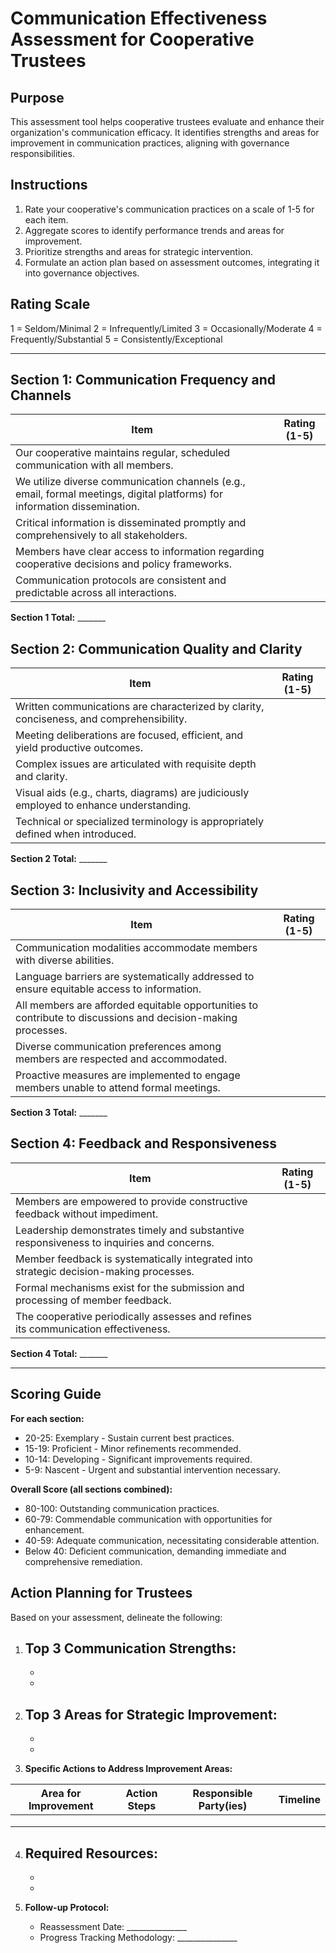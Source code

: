 # Communication Effectiveness Assessment for Cooperative Trustees

## Purpose
This assessment tool helps cooperative trustees evaluate and enhance their organization's communication efficacy. It identifies strengths and areas for improvement in communication practices, aligning with governance responsibilities.

## Instructions
1. Rate your cooperative's communication practices on a scale of 1-5 for each item.
2. Aggregate scores to identify performance trends and areas for improvement.
3. Prioritize strengths and areas for strategic intervention.
4. Formulate an action plan based on assessment outcomes, integrating it into governance objectives.

## Rating Scale
1 = Seldom/Minimal
2 = Infrequently/Limited
3 = Occasionally/Moderate
4 = Frequently/Substantial
5 = Consistently/Exceptional

---

## Section 1: Communication Frequency and Channels

| Item | Rating (1-5) |
|------|--------------|
| Our cooperative maintains regular, scheduled communication with all members. | |
| We utilize diverse communication channels (e.g., email, formal meetings, digital platforms) for information dissemination. | |
| Critical information is disseminated promptly and comprehensively to all stakeholders. | |
| Members have clear access to information regarding cooperative decisions and policy frameworks. | |
| Communication protocols are consistent and predictable across all interactions. | |

**Section 1 Total:** _______

## Section 2: Communication Quality and Clarity

| Item | Rating (1-5) |
|------|--------------|
| Written communications are characterized by clarity, conciseness, and comprehensibility. | |
| Meeting deliberations are focused, efficient, and yield productive outcomes. | |
| Complex issues are articulated with requisite depth and clarity. | |
| Visual aids (e.g., charts, diagrams) are judiciously employed to enhance understanding. | |
| Technical or specialized terminology is appropriately defined when introduced. | |

**Section 2 Total:** _______

## Section 3: Inclusivity and Accessibility

| Item | Rating (1-5) |
|------|--------------|
| Communication modalities accommodate members with diverse abilities. | |
| Language barriers are systematically addressed to ensure equitable access to information. | |
| All members are afforded equitable opportunities to contribute to discussions and decision-making processes. | |
| Diverse communication preferences among members are respected and accommodated. | |
| Proactive measures are implemented to engage members unable to attend formal meetings. | |

**Section 3 Total:** _______

## Section 4: Feedback and Responsiveness

| Item | Rating (1-5) |
|------|--------------|
| Members are empowered to provide constructive feedback without impediment. | |
| Leadership demonstrates timely and substantive responsiveness to inquiries and concerns. | |
| Member feedback is systematically integrated into strategic decision-making processes. | |
| Formal mechanisms exist for the submission and processing of member feedback. | |
| The cooperative periodically assesses and refines its communication effectiveness. | |

**Section 4 Total:** _______

---

## Scoring Guide

**For each section:**
- 20-25: Exemplary - Sustain current best practices.
- 15-19: Proficient - Minor refinements recommended.
- 10-14: Developing - Significant improvements required.
- 5-9: Nascent - Urgent and substantial intervention necessary.

**Overall Score (all sections combined):**
- 80-100: Outstanding communication practices.
- 60-79: Commendable communication with opportunities for enhancement.
- 40-59: Adequate communication, necessitating considerable attention.
- Below 40: Deficient communication, demanding immediate and comprehensive remediation.

## Action Planning for Trustees

Based on your assessment, delineate the following:

1.  **Top 3 Communication Strengths:**
    - 
    - 
    - 

2.  **Top 3 Areas for Strategic Improvement:**
    - 
    - 
    - 

3.  **Specific Actions to Address Improvement Areas:**

| Area for Improvement | Action Steps | Responsible Party(ies) | Timeline |
|----------------------|-------------|----------------------|----------|
| | | | |
| | | | |
| | | | |

4.  **Required Resources:**
    - 
    - 
    - 

5.  **Follow-up Protocol:**
    - Reassessment Date: _______________
    - Progress Tracking Methodology: _______________



